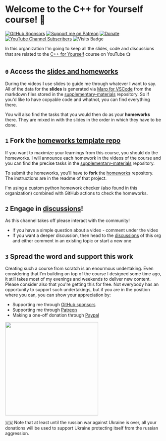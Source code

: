 # Welcome to the C++ for Yourself course! 👋

[![GitHub Sponsors](https://img.shields.io/github/sponsors/niosus?color=orange&style=for-the-badge)](https://github.com/sponsors/niosus)
[![Support me on Patreon](https://img.shields.io/endpoint.svg?url=https%3A%2F%2Fshieldsio-patreon.vercel.app%2Fapi%3Fusername%3Dcode_for_yourself%26type%3Dpatrons&style=for-the-badge)](https://patreon.com/code_for_yourself)
[![Donate][img-paypal]][donate-paypal]
[![YouTube Channel Subscribers](https://img.shields.io/youtube/channel/subscribers/UCRm39hwBxsX-8yj2xs3OJjQ?style=for-the-badge)](https://www.youtube.com/code-for-yourself)
![Visits Badge](https://visitor-badge-reloaded.herokuapp.com/badge?page_id=cpp-for-yourself&color=55acb7&style=for-the-badge&logo=Github)

In this organization I'm going to keep all the slides, code and discussions that are related to the [C++ for Yourself](https://youtube.com/playlist?list=PLwhKb0RIaIS1sJkejUmWj-0lk7v_xgCuT) course on YouTube 📺

## `0` Access the [slides and homeworks](https://github.com/cpp-for-yourself/supplementary-materials)
During the videos I use slides to guide me through whatever I want to say. All of the data for the **slides** is generated via [Marp for VSCode](https://marketplace.visualstudio.com/items?itemName=marp-team.marp-vscode) from the markdown files stored in the [supplementary-materials](https://github.com/cpp-for-yourself/supplementary-materials) repository. So if you'd like to have copyable code and whatnot, you can find everything there.

You will also find the tasks that you would then do as your **homeworks** there. They are mixed in with the slides in the order in which they have to be done.


## `1` Fork the [homeworks template repo](https://github.com/cpp-for-yourself/homeworks)
If you want to maximize your learnings from this course, you should do the homeworks. I will announce each homework in the videos of the course and you can find the precise tasks in the [supplementary-materials](https://github.com/cpp-for-yourself/supplementary-materials) repository.

To submit the homeworks, you'll have to **fork** the [homeworks](https://github.com/cpp-for-yourself/homeworks) repository. The instructions are in the readme of that project.

I'm using a custom python homework checker (also found in this organization) combined with GitHub actions to check the homeworks.

## `2` Engage in [discussions](https://github.com/orgs/cpp-for-yourself/discussions)!

As this channel takes off please interact with the community!
- If you have a simple question about a video - comment under the video
- If you want a deeper discussion, then head to the [discussions](https://github.com/orgs/cpp-for-yourself/discussions) of this org and either comment in an existing topic or start a new one

## `3` Spread the word and support this work
Creating such a course from scratch is an enourmous undertaking. Even considering that I'm building on top of the course I designed some time ago, it still takes most of my evenings and weekends to deliver new content. Please consider also that you're getting this for free. Not everybody has an opportunity to support such undertakings, but if you are in the position where you can, you can show your appreciation by:
- Supporting me through [GitHub sponsors](https://github.com/sponsors/niosus)
- Supporting me through [Patreon](https://patreon.com/code_for_yourself?utm_medium=clipboard_copy&utm_source=copyLink&utm_campaign=creatorshare_creator)
- Making a one-off donation through [Paypal][donate-paypal]

<img src="https://user-images.githubusercontent.com/1893598/189550908-91d08893-32cf-4709-8ede-2303ffbf7b8e.png" width="300">

🇺🇦 Note that at least until the russian war against Ukraine is over, all your donations will be used to support Ukraine protecting itself from the russian aggression.


[img-paypal]: https://img.shields.io/badge/Donate-PayPal-blue.svg?style=for-the-badge
[donate-paypal]: https://www.paypal.com/cgi-bin/webscr?cmd=_s-xclick&hosted_button_id=2QLY7J4Q944HS
